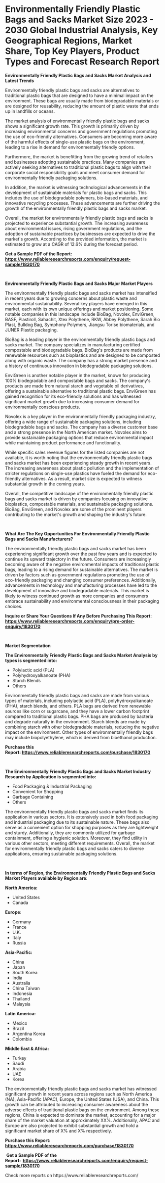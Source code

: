 <p><h1>Environmentally Friendly Plastic Bags and Sacks Market Size 2023 - 2030 Global Industrial Analysis, Key Geographical Regions, Market Share, Top Key Players, Product Types and Forecast Research Report</h1></p><p><strong>Environmentally Friendly Plastic Bags and Sacks Market Analysis and Latest Trends</strong></p>
<p><p>Environmentally friendly plastic bags and sacks are alternatives to traditional plastic bags that are designed to have a minimal impact on the environment. These bags are usually made from biodegradable materials or are designed for reusability, reducing the amount of plastic waste that ends up in landfills or oceans.</p><p>The market analysis of environmentally friendly plastic bags and sacks shows a significant growth rate. This growth is primarily driven by increasing environmental concerns and government regulations promoting the use of eco-friendly alternatives. Consumers are becoming more aware of the harmful effects of single-use plastic bags on the environment, leading to a rise in demand for environmentally friendly options.</p><p>Furthermore, the market is benefitting from the growing trend of retailers and businesses adopting sustainable practices. Many companies are actively seeking alternatives to traditional plastic bags to align with their corporate social responsibility goals and meet consumer demand for environmentally friendly packaging solutions.</p><p>In addition, the market is witnessing technological advancements in the development of sustainable materials for plastic bags and sacks. This includes the use of biodegradable polymers, bio-based materials, and innovative recycling processes. These advancements are further driving the growth of the environmentally friendly plastic bags and sacks market.</p><p>Overall, the market for environmentally friendly plastic bags and sacks is projected to experience substantial growth. The increasing awareness about environmental issues, rising government regulations, and the adoption of sustainable practices by businesses are expected to drive the market's growth. According to the provided information, the market is estimated to grow at a CAGR of 12.6% during the forecast period.</p></p>
<p><strong>Get a Sample PDF of the Report:&nbsp; <a href="https://www.reliableresearchreports.com/enquiry/request-sample/1830170">https://www.reliableresearchreports.com/enquiry/request-sample/1830170</a></strong></p>
<p>&nbsp;</p>
<p><strong>Environmentally Friendly Plastic Bags and Sacks Major Market Players</strong></p>
<p><p>The environmentally friendly plastic bags and sacks market has intensified in recent years due to growing concerns about plastic waste and environmental sustainability. Several key players have emerged in this market, each with its own unique offerings and market positioning. Some notable companies in this landscape include BioBag, Novolex, EnviGreen, BASF, Plastiroll, Sahachit, Xtex Polythene, RKW, Abbey Polythene, Sarah Bio Plast, Bulldog Bag, Symphony Polymers, Jiangsu Torise biomaterials, and JUNER Plastic packaging.</p><p>BioBag is a leading player in the environmentally friendly plastic bags and sacks market. The company specializes in manufacturing certified compostable and biodegradable bags. BioBag's products are made from renewable resources such as bioplastics and are designed to be composted along with organic waste. The company has a strong market presence and a history of continuous innovation in biodegradable packaging solutions.</p><p>EnviGreen is another notable player in the market, known for producing 100% biodegradable and compostable bags and sacks. The company's products are made from natural starch and vegetable oil derivatives, offering a sustainable alternative to traditional plastic bags. EnviGreen has gained recognition for its eco-friendly solutions and has witnessed significant market growth due to increasing consumer demand for environmentally conscious products.</p><p>Novolex is a key player in the environmentally friendly packaging industry, offering a wide range of sustainable packaging solutions, including biodegradable bags and sacks. The company has a diverse customer base and a strong presence in the North American market. Novolex aims to provide sustainable packaging options that reduce environmental impact while maintaining product performance and functionality.</p><p>While specific sales revenue figures for the listed companies are not available, it is worth noting that the environmentally friendly plastic bags and sacks market has been experiencing steady growth in recent years. The increasing awareness about plastic pollution and the implementation of stricter regulations on single-use plastics have fueled the demand for eco-friendly alternatives. As a result, market size is expected to witness substantial growth in the coming years.</p><p>Overall, the competitive landscape of the environmentally friendly plastic bags and sacks market is driven by companies focusing on innovative bioplastics, compostable materials, and sustainable packaging solutions. BioBag, EnviGreen, and Novolex are some of the prominent players contributing to the market's growth and shaping the industry's future.</p></p>
<p>&nbsp;</p>
<p><strong>What Are The Key Opportunities For Environmentally Friendly Plastic Bags and Sacks Manufacturers?</strong></p>
<p><p>The environmentally friendly plastic bags and sacks market has been experiencing significant growth over the past few years and is expected to continue its upward trajectory in the future. Consumers are increasingly becoming aware of the negative environmental impacts of traditional plastic bags, leading to a rising demand for sustainable alternatives. The market is driven by factors such as government regulations promoting the use of eco-friendly packaging and changing consumer preferences. Additionally, advancements in technology and manufacturing processes have led to the development of innovative and biodegradable materials. This market is likely to witness continued growth as more companies and consumers embrace sustainability and environmental consciousness in their packaging choices.</p></p>
<p><strong>Inquire or Share Your Questions If Any Before Purchasing This Report: <a href="https://www.reliableresearchreports.com/enquiry/pre-order-enquiry/1830170">https://www.reliableresearchreports.com/enquiry/pre-order-enquiry/1830170</a></strong></p>
<p>&nbsp;</p>
<p><strong>Market Segmentation</strong></p>
<p><strong>The Environmentally Friendly Plastic Bags and Sacks Market Analysis by types is segmented into:</strong></p>
<p><ul><li>Polylactic acid (PLA)</li><li>Polyhydroxyalkanoate (PHA)</li><li>Starch Blends</li><li>Others</li></ul></p>
<p><p>Environmentally friendly plastic bags and sacks are made from various types of materials, including polylactic acid (PLA), polyhydroxyalkanoate (PHA), starch blends, and others. PLA bags are derived from renewable sources like corn or sugarcane, and they have a lower carbon footprint compared to traditional plastic bags. PHA bags are produced by bacteria and degrade naturally in the environment. Starch blends are made by combining starch with other biodegradable materials, reducing the negative impact on the environment. Other types of environmentally friendly bags may include biopolyethylene, which is derived from bioethanol production.</p></p>
<p><strong>Purchase this Report:&nbsp;<a href="https://www.reliableresearchreports.com/purchase/1830170">https://www.reliableresearchreports.com/purchase/1830170</a></strong></p>
<p>&nbsp;</p>
<p><strong>The Environmentally Friendly Plastic Bags and Sacks Market Industry Research by Application is segmented into:</strong></p>
<p><ul><li>Food Packaging & Industrial Packaging</li><li>Convenient for Shopping</li><li>Garbage Containing</li><li>Others</li></ul></p>
<p><p>The environmentally friendly plastic bags and sacks market finds its application in various sectors. It is extensively used in both food packaging and industrial packaging due to its sustainable nature. These bags also serve as a convenient option for shopping purposes as they are lightweight and sturdy. Additionally, they are commonly utilized for garbage containment, offering a hygienic solution. Moreover, they find utility in various other sectors, meeting different requirements. Overall, the market for environmentally friendly plastic bags and sacks caters to diverse applications, ensuring sustainable packaging solutions.</p></p>
<p>&nbsp;</p>
<p><strong>In terms of Region, the Environmentally Friendly Plastic Bags and Sacks Market Players available by Region are:</strong></p>
<p>
    <p> <strong> North America: </strong>
        <ul>
            <li>United States</li>
            <li>Canada</li>
        </ul>
        </p> 
    <p> <strong> Europe: </strong>
        <ul>
            <li>Germany</li>
            <li>France</li>
            <li>U.K.</li>
            <li>Italy</li>
            <li>Russia</li>
        </ul>
        </p> 
    <p> <strong> Asia-Pacific: </strong>
        <ul>
            <li>China</li>
            <li>Japan</li>
            <li>South Korea</li>
            <li>India</li>
            <li>Australia</li>
            <li>China Taiwan</li>
            <li>Indonesia</li>
            <li>Thailand</li>
            <li>Malaysia</li>
        </ul>
        </p> 
    <p> <strong> Latin America: </strong>
        <ul>
            <li>Mexico</li>
            <li>Brazil</li>
            <li>Argentina Korea</li>
            <li>Colombia</li>
        </ul>
        </p> 
    <p> <strong> Middle East & Africa: </strong>
        <ul>
            <li>Turkey</li>
            <li>Saudi</li>
            <li>Arabia</li>
            <li>UAE</li>
            <li>Korea</li>
        </ul>
    </p>
    </p>
<p><p>The environmentally friendly plastic bags and sacks market has witnessed significant growth in recent years across regions such as North America (NA), Asia-Pacific (APAC), Europe, the United States (USA), and China. This growth can be attributed to increasing consumer awareness about the adverse effects of traditional plastic bags on the environment. Among these regions, China is expected to dominate the market, accounting for a major share of the market valuation at approximately XX%. Additionally, APAC and Europe are also projected to exhibit substantial growth and hold a significant market share of X% and X% respectively.</p></p>
<p><strong>Purchase this Report: <a href="https://www.reliableresearchreports.com/purchase/1830170">https://www.reliableresearchreports.com/purchase/1830170</a></strong></p>
<p>&nbsp;<strong>Get a Sample PDF of the Report:&nbsp;&nbsp;<a href="https://www.reliableresearchreports.com/enquiry/request-sample/1830170">https://www.reliableresearchreports.com/enquiry/request-sample/1830170</a></strong></p>
<p><strong></strong></p>
<p>Check more reports on https://www.reliableresearchreports.com/</p>